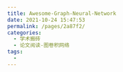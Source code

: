 ```yaml
---
title: Awesome-Graph-Neural-Network
date: 2021-10-24 15:47:53
permalink: /pages/2a87f2/
categories:
  - 学术搬砖
  - 论文阅读-图卷积网络
tags:
  - 
---
```

